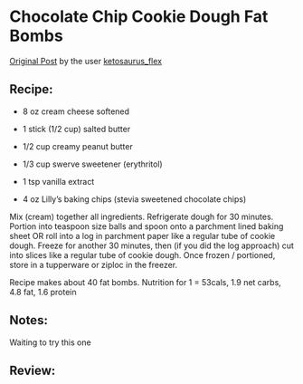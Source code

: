 # Chocolate Chip Cookie Dough Fat Bombs

[Original Post](https://reddit.com/r/ketorecipes/comments/804gt6/chocolate_chip_cookie_dough_fat_bombs/) by the user [ketosaurus\_flex](https://www.reddit.com/user/ketosaurus_flex)

## Recipe:

* 8 oz cream cheese softened

* 1 stick \(1/2 cup\) salted butter

* 1/2 cup creamy peanut butter

* 1/3 cup swerve sweetener \(erythritol\)

* 1 tsp vanilla extract

* 4 oz Lilly’s baking chips \(stevia sweetened chocolate chips\)

Mix \(cream\) together all ingredients. Refrigerate dough for 30 minutes. Portion into teaspoon size balls and spoon onto a parchment lined baking sheet OR roll into a log in parchment paper like a regular tube of cookie dough. Freeze for another 30 minutes, then \(if you did the log approach\) cut into slices like a regular tube of cookie dough. Once frozen / portioned, store in a tupperware or ziploc in the freezer.

Recipe makes about 40 fat bombs. Nutrition for 1 = 53cals, 1.9 net carbs, 4.8 fat, 1.6 protein



## Notes:

Waiting to try this one

## Review:



